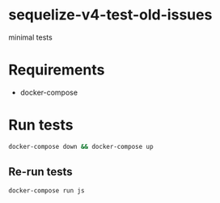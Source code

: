 # sequelize-v4-test-old-issues
minimal tests

# Requirements
 - docker-compose

# Run tests

```bash
docker-compose down && docker-compose up
```

## Re-run tests

```bash
docker-compose run js
```
